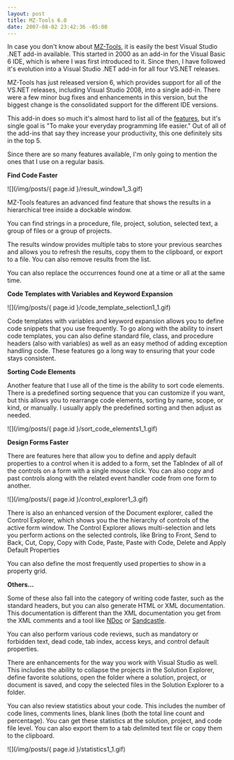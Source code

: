```yaml
---
layout: post
title: MZ-Tools 6.0
date: 2007-08-02 23:42:36 -05:00
---
```


In case you don't know about [MZ-Tools](http://www.mztools.com/index.aspx), it is easily the best Visual Studio .NET add-in available. This started in 2000 as an add-in for the Visual Basic 6 IDE, which is where I was first introduced to it. Since then, I have followed it's evolution into a Visual Studio .NET add-in for all four VS.NET releases.

MZ-Tools has just released version 6, which provides support for all of the VS.NET releases, including Visual Studio 2008, into a single add-in. There were a few minor bug fixes and enhancements in this version, but the biggest change is the consolidated support for the different IDE versions.

This add-in does so much it's almost hard to list all of the [features](http://www.mztools.com/v6/features.aspx), but it's single goal is "To make your everyday programming life easier." Out of all of the add-ins that say they increase your productivity, this one definitely sits in the top 5.

Since there are so many features available, I'm only going to mention the ones that I use on a regular basis.

**Find Code Faster**

![](/img/posts/{ page.id }/result_window1_3.gif)

MZ-Tools features an advanced find feature that shows the results in a hierarchical tree inside a dockable window. 

You can find strings in a procedure, file, project, solution, selected text, a group of files or a group of projects. 

The results window provides multiple tabs to store your previous searches and allows you to refresh the results, copy them to the clipboard, or export to a file. You can also remove results from the list. 

You can also replace the occurrences found one at a time or all at the same time.

**Code Templates with Variables and Keyword Expansion**

![](/img/posts/{ page.id }/code_template_selection1_1.gif) 

Code templates with variables and keyword expansion allows you to define code snippets that you use frequently. To go along with the ability to insert code templates, you can also define standard file, class, and procedure headers (also with variables) as well as an easy method of adding exception handling code. These features go a long way to ensuring that your code stays consistent.

**Sorting Code Elements**

Another feature that I use all of the time is the ability to sort code elements. There is a predefined sorting sequence that you can customize if you want, but this allows you to rearrange code elements, sorting by name, scope, or kind, or manually. I usually apply the predefined sorting and then adjust as needed.

![](/img/posts/{ page.id }/sort_code_elements1_1.gif)  

**Design Forms Faster**

There are features here that allow you to define and apply default properties to a control when it is added to a form, set the TabIndex of all of the controls  on a form with a single mouse click. You can also copy and past controls along with the related event handler code from one form to another. 

![](/img/posts/{ page.id }/control_explorer1_3.gif)

There is also an enhanced version of the Document explorer, called the Control Explorer, which shows you the the hierarchy of controls of the active form window. The Control Explorer allows multi-selection and lets you perform actions on the selected controls, like Bring to Front, Send to Back, Cut, Copy, Copy with Code, Paste, Paste with Code, Delete and Apply Default Properties

You can also define the most frequently used properties to show in a property grid.

**Others...**  

Some of these also fall into the category of writing code faster, such as the standard headers, but you can also generate HTML or XML documentation. This documentation is different than the XML documentation you get from the XML comments and a tool like [NDoc](http://ndoc.sourceforge.net/) or [Sandcastle](http://blogs.msdn.com/sandcastle/default.aspx).

You can also perform various code reviews, such as mandatory or forbidden text, dead code, tab index, access keys, and control default properties.

There are enhancements for the way you work with Visual Studio as well. This includes the ability to collapse the projects in the Solution Explorer, define favorite solutions, open the folder where a solution, project, or document is saved, and copy the selected files in the Solution Explorer to a folder.

You can also review statistics about your code. This includes the number of code lines, comments lines, blank lines (both the total line count and percentage). You can get these statistics at the solution, project, and code file level. You can also export them to a tab delimited text file or copy them to the clipboard.

![](/img/posts/{ page.id }/statistics1_1.gif)
